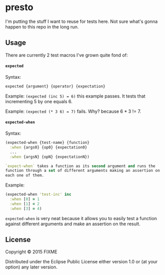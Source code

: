 # presto

I'm putting the stuff I want to reuse for tests here. Not sure what's
gonna happen to this repo in the long run.

## Usage

There are currently 2 test macros I've grown quite fond of:

#### `expected`

Syntax:
```clojure
expected {argument} {operator} {expectation}
```

Example: `(expected (inc 5) = 6)` this example passes. It tests that
incrementing 5 by one equals 6.

Example: `(expected (* 3 6) = 7)` fails. Why? because 6 * 3 != 7.

#### `expected-when`

Syntax:
```clojure
(expected-when {test-name} {function}
  :when {args0} {op0} {expectation0}
  ...
  :when {argsN} {opN} {expectationN})

`expect-when` takes a function as its second argument and runs the
function through a set of different arguments making an assertion on
each one of them.
```

Example:

```clojure
(expected-when 'test-inc' inc
  :when [0] = 1
  :when [1] = 2
  :when [3] = 4)
```

`expected-when` is very neat because it allows you to easily test a
function against different arguments and make an assertion on
the result.

## License

Copyright © 2015 FIXME

Distributed under the Eclipse Public License either version 1.0 or (at
your option) any later version.
